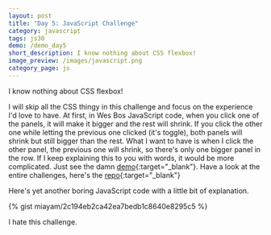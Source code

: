 ```yaml
---
layout: post
title: "Day 5: JavaScript Challenge"
category: javascript
tags: js30
demo: /demo_day5
short_description: I know nothing about CSS flexbox!
image_preview: /images/javascript.png
category_page: js
---
```


I know nothing about CSS flexbox!

I will skip all the CSS thingy in this challenge and focus on the experience I'd love to have.
At first, in Wes Bos JavaScript code, when you click one of the panels, it will make it bigger and the rest will shrink.
If you click the other one while letting the previous one clicked (it's toggle), both panels will shrink but still bigger than
the rest. What I want to have is when I click the other panel, the previous one will shrink, so there's only one bigger
panel in the row. If I keep explaining this to you with words, it would be more complicated.
Just see the damn [demo](/demo_day5){:target="_blank"}. Have a look at the entire challenges, here's the
[repo](https://github.com/miayam/js30){:target="_blank"}

Here's yet another boring JavaScript code with a little bit of explanation.

{% gist miayam/2c194eb2ca42ea7bedb1c8640e8295c5 %}

I hate this challenge.
